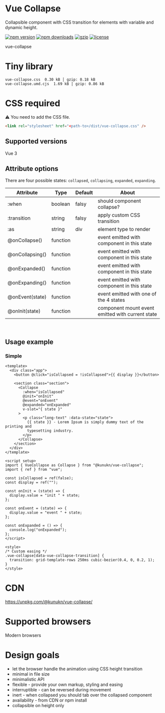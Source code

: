 # Vue Collapse

Collapsible component with CSS transition for elements with variable and dynamic height.

[![npm version](https://img.shields.io/npm/v/@kunukn/vue-collapse.svg?style=flat-square)](https://www.npmjs.com/package/@kunukn/vue-collapse)
[![npm downloads](https://img.shields.io/npm/dm/@kunukn/vue-collapse.svg?style=flat-square)](https://www.npmjs.com/package/@kunukn/vue-collapse)
[![gzip](https://img.shields.io/bundlephobia/minzip/@kunukn/vue-collapse.svg)](https://bundlephobia.com/result?p=@kunukn/vue-collapse)
[![license](https://img.shields.io/github/license/kunukn/vue-collapse.svg)](https://github.com/kunukn/vue-collapse/blob/master/LICENSE)

vue-collapse

# Tiny library

```
vue-collapse.css  0.30 kB │ gzip: 0.18 kB
vue-collapse.umd.cjs  1.69 kB │ gzip: 0.86 kB
```

# CSS required

:warning: ️You need to add the CSS file.

```html
<link rel="stylesheet" href="<path-to>/dist/vue-collapse.css" />
```

## Supported versions

Vue 3

## Attribute options

There are four possible states: `collapsed`, `collapsing`, `expanded`, `expanding`.

| Attribute       | Type     | Default | About                                            |
| --------------- | -------- | ------- | ------------------------------------------------ |
| :when           | boolean  | falsy   | should component collapse?                       |
| :transition     | string   | falsy   | apply custom CSS transition                      |
| :as             | string   | div     | element type to render                           |
| @onCollapse()   | function |         | event emitted with component in this state       |
| @onCollapsing() | function |         | event emitted with component in this state       |
| @onExpanded()   | function |         | event emitted with component in this state       |
| @onExpanding()  | function |         | event emitted with component in this state       |
| @onEvent(state) | function |         | event emitted with one of the 4 states           |
| @onInit(state)  | function |         | component mount event emitted with current state |

<br>

## Usage example

### Simple

```vue
<template>
  <div class="app">
    <button @click="isCollapsed = !isCollapsed">{{ display }}</button>

    <section class="section">
      <Collapse
        :when="isCollapsed"
        @init="onInit"
        @event="onEvent"
        @expanded="onExpanded"
        v-slot="{ state }"
      >
        <p class="long-text" :data-state="state">
          {{ state }} - Lorem Ipsum is simply dummy text of the printing and
          typesetting industry.
        </p>
      </Collapse>
    </section>
  </div>
</template>

<script setup>
import { VueCollapse as Collapse } from "@kunukn/vue-collapse";
import { ref } from "vue";

const isCollapsed = ref(false);
const display = ref("");

const onInit = (state) => {
  display.value = "init " + state;
};

const onEvent = (state) => {
  display.value = "event " + state;
};

const onExpanded = () => {
  console.log("onExpanded");
};
</script>

<style>
/* Custom easing */
.vue-collapse[data-vue-collapse-transition] {
  transition: grid-template-rows 250ms cubic-bezier(0.4, 0, 0.2, 1);
}
</style>
```

# CDN

https://unpkg.com/@kunukn/vue-collapse/

# Supported browsers

Modern browsers

# Design goals

- let the browser handle the animation using CSS height transition
- minimal in file size
- minimalistic API
- flexible - provide your own markup, styling and easing
- interruptible - can be reversed during movement
- inert - when collapsed you should tab over the collapsed component
- availability - from CDN or npm install
- collapsible on height only